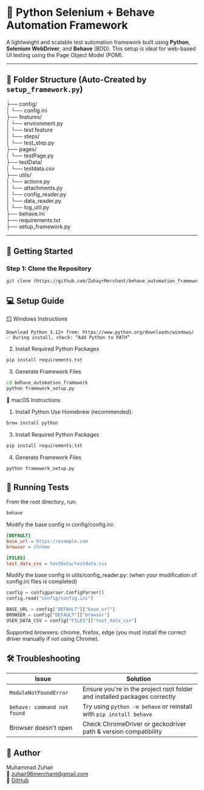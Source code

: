 # 🔧 Python Selenium + Behave Automation Framework

A lightweight and scalable test automation framework built using **Python**, **Selenium WebDriver**, and **Behave** (BDD). This setup is ideal for web-based UI testing using the Page Object Model (POM).

---

## 📁 Folder Structure (Auto-Created by `setup_framework.py`) <br>
├── config/ <br>
│    └── config.ini <br>
├── features/ <br>
│    └── environment.py <br>
│    └── test.feature <br>
│    └── steps/ <br>
│          └── test_step.py <br>
├── pages/ <br>
│    └── testPage.py <br>
├── testData/ <br>
│    └── testdata.csv <br>
├── utils/ <br>
│    └── actions.py <br>
│    └── attachments.py <br>
│    └── config_reader.py <br>
│    └── data_reader.py <br>
│    └── log_util.py <br>
├── behave.ini <br>
├── requirements.txt <br>
├── setup_framework.py <br>

---

## 🚀 Getting Started

### Step 1: Clone the Repository

```bash
git clone (https://github.com/ZuhayrMerchant/behave_automation_framework.git)
```


## 💻 Setup Guide
🪟 Windows Instructions
```1. Install Python
Download Python 3.12+ from: https://www.python.org/downloads/windows/
✅ During install, check: “Add Python to PATH”
```
2. Install Required Python Packages
```bash
pip install requirements.txt
```
3. Generate Framework Files
```bash
cd behave_automation_framework
python framework_setup.py
```


🍎 macOS Instructions
1. Install Python
Use Homebrew (recommended):
```bash
brew install python 
```
3. Install Required Python Packages
```bash
pip install requirements.txt
```
4. Generate Framework Files
```bash
python framework_setup.py
```

## 🧪 Running Tests
From the root directory, run:
```bash
behave
```
Modify the base config in config/config.ini:
```ini
[DEFAULT]
base_url = https://example.com
browser = chrome

[FILES]
test_data_csv = testData/testdata.csv
```
Modify the base config in utils/config_reader.py: (when your modification of config.ini files is completed)
```python
config = configparser.ConfigParser()
config.read("config/config.ini") 

BASE_URL = config["DEFAULT"]["base_url"]
BROWSER = config["DEFAULT"]["browser"]
USER_DATA_CSV = config["FILES"]["test_data_csv"]
```

Supported browsers: chrome, firefox, edge (you must install the correct driver manually if not using Chrome).

## 🛠 Troubleshooting
| Issue                       | Solution                                                                  |
| --------------------------- | ------------------------------------------------------------------------- |
| `ModuleNotFoundError`       | Ensure you're in the project root folder and installed packages correctly |
| `behave: command not found` | Try using `python -m behave` or reinstall with `pip install behave`       |
| Browser doesn't open        | Check ChromeDriver or geckodriver path & version compatibility            |

## 👤 Author
Muhammad Zuhair <br>
📧 zuhair96merchant@gmail.com <br>
🔗 [GitHub
](https://github.com/ZuhayrMerchant)
